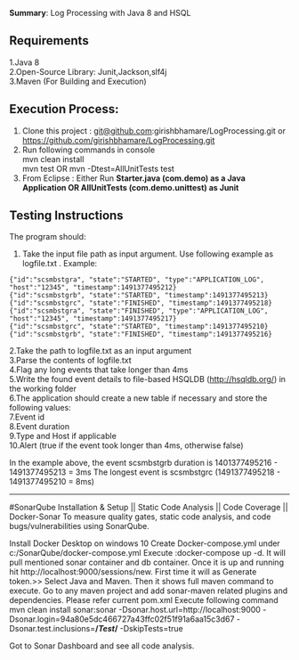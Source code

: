 **Summary**:
Log Processing with Java 8 and  HSQL 

Requirements
------------
1.Java 8 <br />
2.Open-Source Library: Junit,Jackson,slf4j <br />
3.Maven (For Building and Execution)

Execution Process:
-----------
1. Clone this project : git@github.com:girishbhamare/LogProcessing.git or https://github.com/girishbhamare/LogProcessing.git
2. Run following commands in console <br />
mvn clean install<br />
mvn test OR mvn -Dtest=AllUnitTests test <br />
3. From Eclipse : Either Run **Starter.java (com.demo) as a Java Application  OR AllUnitTests (com.demo.unittest) as Junit** 

Testing Instructions
--------------------

The program should:
1. Take the input file path as input argument. Use following example as logfile.txt
. Example:
```
{"id":"scsmbstgra", "state":"STARTED", "type":"APPLICATION_LOG",
"host":"12345", "timestamp":1491377495212}
{"id":"scsmbstgrb", "state":"STARTED", "timestamp":1491377495213}
{"id":"scsmbstgrc", "state":"FINISHED", "timestamp":1491377495218}
{"id":"scsmbstgra", "state":"FINISHED", "type":"APPLICATION_LOG",
"host":"12345", "timestamp":1491377495217}
{"id":"scsmbstgrc", "state":"STARTED", "timestamp":1491377495210}
{"id":"scsmbstgrb", "state":"FINISHED", "timestamp":1491377495216}
```
2.Take the path to logfile.txt as an input argument<br />
3.Parse the contents of logfile.txt <br />
4.Flag any long events that take longer than 4ms <br />
5.Write the found event details to file-based HSQLDB (http://hsqldb.org/) in the working folder <br />
6.The application should create a new table if necessary and store the following values: <br />
7.Event id <br />
8.Event duration <br />
9.Type and Host if applicable <br />
10.Alert (true if the event took longer than 4ms, otherwise false) <br />

In the example above, the event scsmbstgrb duration is 1401377495216 - 1491377495213 = 3ms
The longest event is scsmbstgrc (1491377495218 - 1491377495210 = 8ms)

----------------------------------------------------------------------------------------------------------
#SonarQube Installation & Setup || Static Code Analysis || Code Coverage || Docker-Sonar
To measure quality gates, static code analysis, and code bugs/vulnerabilities using SonarQube. 

Install Docker Desktop on windows 10
Create Docker-compose.yml under c:/SonarQube/docker-compose.yml
Execute :docker-compose up -d.
It will pull mentioned sonar container and db container.
Once it is up and running hit http://localhost:9000/sessions/new.
First time it will as Generate token.>> Select Java and Maven.
Then it shows full maven command to execute.
Go to any maven project  and add sonar-maven related plugins and dependencies. Please refer current pom.xml
Execute following command
 mvn clean install sonar:sonar -Dsonar.host.url=http://localhost:9000 -Dsonar.login=94a80e5dc466727a43ffc02f51f91a6aa15c3d67 -Dsonar.test.inclusions=**/*Test*/** -DskipTests=true
 
 Got to Sonar Dashboard and see all code analysis.
 









